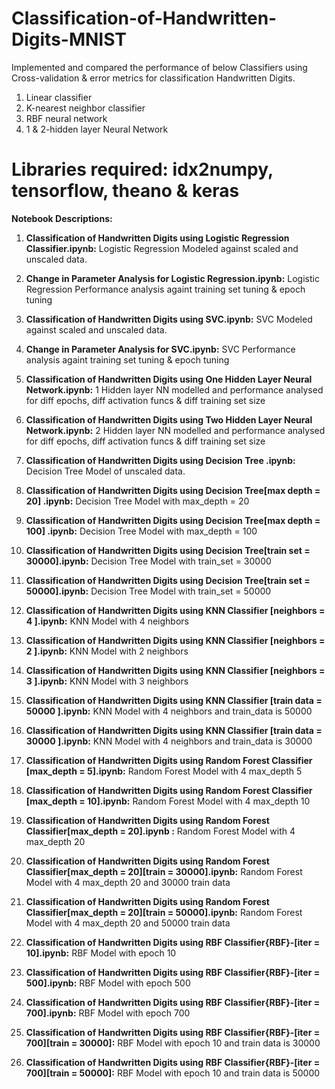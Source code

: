 # Classification-of-Handwritten-Digits-MNIST
Implemented and compared the performance of below Classifiers using Cross-validation & error metrics for classification Handwritten Digits.
1. Linear classifier
2. K-nearest neighbor classifier
3. RBF neural network
4. 1 & 2-hidden layer Neural Network

# Libraries required: idx2numpy, tensorflow, theano & keras 

**Notebook Descriptions:** 
1. **Classification of Handwritten Digits using Logistic Regression Classifier.ipynb:**
   Logistic Regression Modeled against scaled and unscaled data.
2. **Change in Parameter Analysis for Logistic Regression.ipynb:**
   Logistic Regression Performance analysis againt training set tuning & epoch tuning
3. **Classification of Handwritten Digits using SVC.ipynb:**
   SVC Modeled against scaled and unscaled data.
4. **Change in Parameter Analysis for SVC.ipynb:**
   SVC Performance analysis againt training set tuning & epoch tuning 
5. **Classification of Handwritten Digits using One Hidden Layer Neural Network.ipynb:**
   1 Hidden layer NN modelled and performance analysed for diff epochs, diff activation funcs & diff training set size
6. **Classification of Handwritten Digits using Two Hidden Layer Neural Network.ipynb:**
   2 Hidden layer NN modelled and performance analysed for diff epochs, diff activation funcs & diff training set size   
7. **Classification of Handwritten Digits using Decision Tree .ipynb:**  Decision Tree Model of unscaled data.

8. **Classification of Handwritten Digits using Decision Tree[max depth = 20] .ipynb:** Decision Tree Model with max_depth = 20

9. **Classification of Handwritten Digits using Decision Tree[max depth = 100] .ipynb:**
Decision Tree Model with max_depth = 100

10. **Classification of Handwritten Digits using Decision Tree[train set = 30000].ipynb:**
Decision Tree Model with train_set = 30000
11. **Classification of Handwritten Digits using Decision Tree[train set = 50000].ipynb:**
Decision Tree Model with train_set = 50000
12. **Classification of Handwritten Digits using KNN Classifier [neighbors = 4 ].ipynb:**
KNN Model with 4 neighbors  
13. **Classification of Handwritten Digits using KNN Classifier [neighbors = 2 ].ipynb:**
KNN Model with 2 neighbors
14. **Classification of Handwritten Digits using KNN Classifier [neighbors = 3 ].ipynb:**
KNN Model with 3 neighbors
15. **Classification of Handwritten Digits using KNN Classifier [train data = 50000 ].ipynb:**
KNN Model with 4 neighbors and train_data is 50000
16. **Classification of Handwritten Digits using KNN Classifier [train data = 30000 ].ipynb:**
KNN Model with 4 neighbors and train_data is 30000
17. **Classification of Handwritten Digits using Random Forest Classifier [max_depth = 5].ipynb:** Random Forest Model with 4 max_depth 5
18. **Classification of Handwritten Digits using Random Forest Classifier [max_depth = 10].ipynb:** Random Forest Model with 4 max_depth 10
19. **Classification of Handwritten Digits using Random Forest Classifier[max_depth = 20].ipynb :** Random Forest Model with 4 max_depth 20
20. **Classification of Handwritten Digits using Random Forest Classifier[max_depth = 20][train = 30000].ipynb:** Random Forest Model with 4 max_depth 20 and 30000 train data


21. **Classification of Handwritten Digits using Random Forest Classifier[max_depth = 20][train = 50000].ipynb:** Random Forest Model with 4 max_depth 20 and 50000 train data

22. **Classification of Handwritten Digits using RBF Classifier{RBF}-[iter = 10].ipynb:** RBF Model with epoch 10

23. **Classification of Handwritten Digits using RBF Classifier{RBF}-[iter = 500].ipynb:** RBF Model with epoch 500

24. **Classification of Handwritten Digits using RBF Classifier{RBF}-[iter = 700].ipynb:** RBF Model with epoch 700

25. **Classification of Handwritten Digits using RBF Classifier{RBF}-[iter = 700][train = 30000]:** RBF Model with epoch 10 and train data is 30000

26. **Classification of Handwritten Digits using RBF Classifier{RBF}-[iter = 700][train = 50000]:** RBF Model with epoch 10 and train data is 50000

